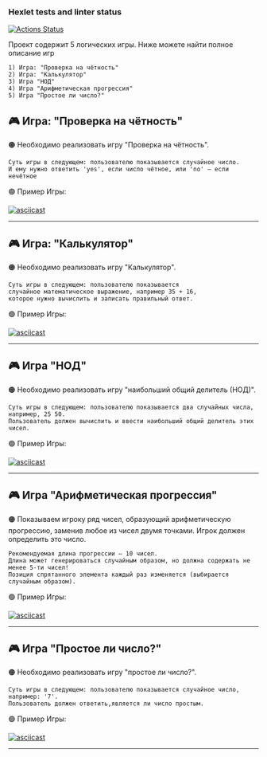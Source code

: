 ### Hexlet tests and linter status

[![Actions Status](https://github.com/Zak255/python-project-lvl1/workflows/hexlet-check/badge.svg)](https://github.com/Zak255/python-project-lvl1/actions)

Проект содержит 5 логических игры.
Ниже можете найти полное описание игр

    1) Игра: "Проверка на чётность"
    2) Игра: "Калькулятор"
    3) Игра "НОД"
    4) Игра "Арифметическая прогрессия"
    5) Игра "Простое ли число?"

## 🎮 Игра: "Проверка на чётность"

🟠 Необходимо реализовать игру "Проверка на чётность".

    Суть игры в следующем: пользователю показывается случайное число. 
    И ему нужно ответить 'yes', если число чётное, или 'no' — если нечётное

🟢 Пример Игры:

[![asciicast](https://asciinema.org/a/Qhcx90SMvTFtXgcWdWnEHRGXt.svg)](https://asciinema.org/a/Qhcx90SMvTFtXgcWdWnEHRGXt)

---

## 🎮 Игра: "Калькулятор"

🟠 Необходимо реализовать игру "Калькулятор".

    Суть игры в следующем: пользователю показывается 
    случайное математическое выражение, например 35 + 16,
    которое нужно вычислить и записать правильный ответ.

🟢 Пример Игры:

[![asciicast](https://asciinema.org/a/CBx6LqI49rKmBcOTalEXpv8Sd.svg)](https://asciinema.org/a/CBx6LqI49rKmBcOTalEXpv8Sd)

---

## 🎮 Игра "НОД"

🟠 Необходимо реализовать игру "наибольший общий делитель (НОД)".

    Суть игры в следующем: пользователю показывается два случайных числа,
    например, 25 50.
    Пользователь должен вычислить и ввести наибольший общий делитель этих чисел.

🟢 Пример Игры:

[![asciicast](https://asciinema.org/a/TnZCQzqDCP0V2CXgP4dDewptu.svg)](https://asciinema.org/a/TnZCQzqDCP0V2CXgP4dDewptu)

---

## 🎮 Игра "Арифметическая прогрессия"

🟠 Показываем игроку ряд чисел, образующий арифметическую прогрессию,
заменив любое из чисел двумя точками. Игрок должен определить это число.

    Рекомендуемая длина прогрессии – 10 чисел.
    Длина может генерироваться случайным образом, но должна содержать не менее 5-ти чисел!
    Позиция спрятанного элемента каждый раз изменяется (выбирается случайным образом).

🟢 Пример Игры:

[![asciicast](https://asciinema.org/a/KMdK38jXoxzUbR5vZ9HxUFs6q.svg)](https://asciinema.org/a/KMdK38jXoxzUbR5vZ9HxUFs6q)

---

## 🎮 Игра "Простое ли число?"

🟠 Необходимо реализовать игру "простое ли число?".

    Суть игры в следующем: пользователю показывается случайное число, например: '7'.
    Пользователь должен ответить,является ли число простым.

🟢 Пример Игры:

[![asciicast](https://asciinema.org/a/vFmjzaHRPdw3lsNlbbWPdS1we.svg)](https://asciinema.org/a/vFmjzaHRPdw3lsNlbbWPdS1we)

---
